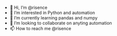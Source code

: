- 👋 Hi, I’m @risence
- 👀 I’m interested in Python and automation
- 🌱 I’m currently learning pandas and numpy
- 💞️ I’m looking to collaborate on anyting automation
- 📫 How to reach me @risence

<!---
risence/risence is a ✨ special ✨ repository because its `README.md` (this file) appears on your GitHub profile.
You can click the Preview link to take a look at your changes.
--->

